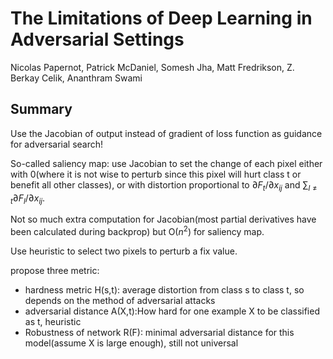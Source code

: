 # The Limitations of Deep Learning in Adversarial Settings

Nicolas Papernot, Patrick McDaniel, Somesh Jha, Matt Fredrikson, Z. Berkay Celik, Ananthram Swami

## Summary

Use the Jacobian of output instead of gradient of loss function as guidance for adversarial search!

So-called saliency map: use Jacobian to set the change of each pixel either with 0(where it is not wise to perturb since this pixel will hurt class t or benefit all other classes), or with distortion proportional to $\partial F_t/\partial x_{ij}$ and $\sum_{l \neq t} \partial F_l / \partial x_{ij}$.

Not so much extra computation for Jacobian(most partial derivatives have been calculated during backprop) but O($n^2$) for saliency map.

Use heuristic to select two pixels to perturb a fix value.

propose three metric:

+ hardness metric H(s,t): average distortion from class s to class t, so depends on the method of adversarial attacks
+ adversarial distance A(X,t):How hard for one example X to be classified as t, heuristic
+ Robustness of network R(F): minimal adversarial distance for this model(assume X is large enough), still not universal


